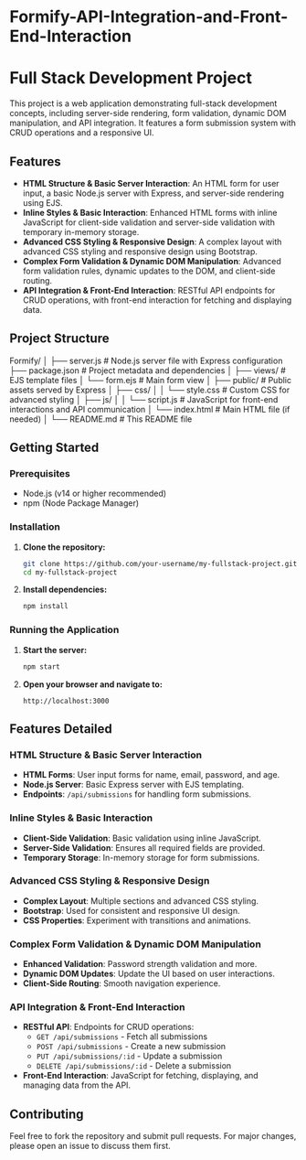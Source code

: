 # Formify-API-Integration-and-Front-End-Interaction

# Full Stack Development Project

This project is a web application demonstrating full-stack development concepts, including server-side rendering, form validation, dynamic DOM manipulation, and API integration. It features a form submission system with CRUD operations and a responsive UI.

## Features

- **HTML Structure & Basic Server Interaction**: An HTML form for user input, a basic Node.js server with Express, and server-side rendering using EJS.
- **Inline Styles & Basic Interaction**: Enhanced HTML forms with inline JavaScript for client-side validation and server-side validation with temporary in-memory storage.
- **Advanced CSS Styling & Responsive Design**: A complex layout with advanced CSS styling and responsive design using Bootstrap.
- **Complex Form Validation & Dynamic DOM Manipulation**: Advanced form validation rules, dynamic updates to the DOM, and client-side routing.
- **API Integration & Front-End Interaction**: RESTful API endpoints for CRUD operations, with front-end interaction for fetching and displaying data.

## Project Structure

Formify/ │ ├── server.js # Node.js server file with Express configuration ├── package.json # Project metadata and dependencies │ ├── views/ # EJS template files │ └── form.ejs # Main form view │ ├── public/ # Public assets served by Express │ ├── css/ │ │ └── style.css # Custom CSS for advanced styling │ ├── js/ │ │ └── script.js # JavaScript for front-end interactions and API communication │ └── index.html # Main HTML file (if needed) │ └── README.md # This README file


## Getting Started

### Prerequisites

- Node.js (v14 or higher recommended)
- npm (Node Package Manager)

### Installation

1. **Clone the repository:**

    ```bash
    git clone https://github.com/your-username/my-fullstack-project.git
    cd my-fullstack-project
    ```

2. **Install dependencies:**

    ```bash
    npm install
    ```

### Running the Application

1. **Start the server:**

    ```bash
    npm start
    ```

2. **Open your browser and navigate to:**

    ```
    http://localhost:3000
    ```

## Features Detailed

### HTML Structure & Basic Server Interaction

- **HTML Forms**: User input forms for name, email, password, and age.
- **Node.js Server**: Basic Express server with EJS templating.
- **Endpoints**: `/api/submissions` for handling form submissions.

### Inline Styles & Basic Interaction

- **Client-Side Validation**: Basic validation using inline JavaScript.
- **Server-Side Validation**: Ensures all required fields are provided.
- **Temporary Storage**: In-memory storage for form submissions.

### Advanced CSS Styling & Responsive Design

- **Complex Layout**: Multiple sections and advanced CSS styling.
- **Bootstrap**: Used for consistent and responsive UI design.
- **CSS Properties**: Experiment with transitions and animations.

### Complex Form Validation & Dynamic DOM Manipulation

- **Enhanced Validation**: Password strength validation and more.
- **Dynamic DOM Updates**: Update the UI based on user interactions.
- **Client-Side Routing**: Smooth navigation experience.

### API Integration & Front-End Interaction

- **RESTful API**: Endpoints for CRUD operations:
  - `GET /api/submissions` - Fetch all submissions
  - `POST /api/submissions` - Create a new submission
  - `PUT /api/submissions/:id` - Update a submission
  - `DELETE /api/submissions/:id` - Delete a submission
- **Front-End Interaction**: JavaScript for fetching, displaying, and managing data from the API.

## Contributing

Feel free to fork the repository and submit pull requests. For major changes, please open an issue to discuss them first.




